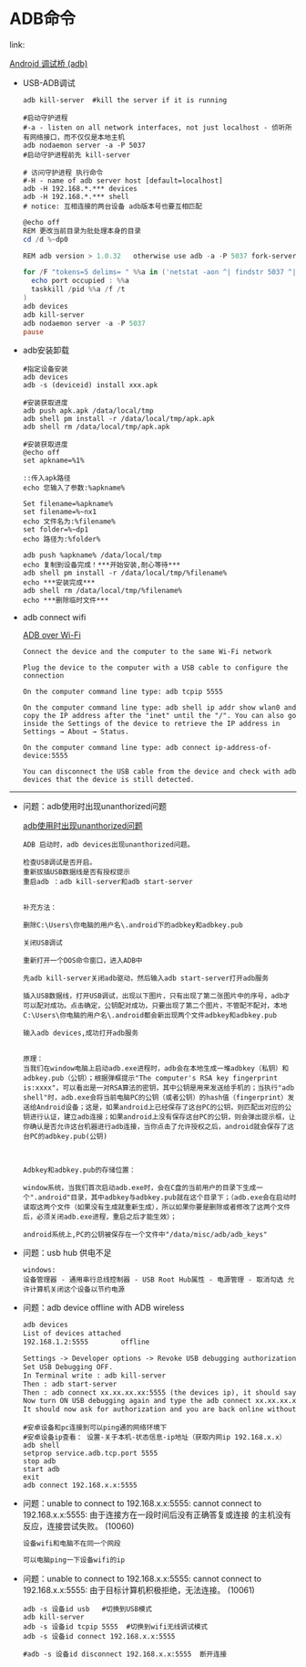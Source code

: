 # ADB命令

link:

[Android 调试桥 (adb)](https://developer.android.com/studio/command-line/adb#howadbworks)



* USB-ADB调试

  ``` shell
  adb kill-server  #kill the server if it is running
  
  #启动守护进程
  #-a - listen on all network interfaces, not just localhost - 侦听所有网络接口，而不仅仅是本地主机
  adb nodaemon server -a -P 5037 
  #启动守护进程前先 kill-server
  
  # 访问守护进程 执行命令
  #-H - name of adb server host [default=localhost]
  adb -H 192.168.*.*** devices
  adb -H 192.168.*.*** shell
  # notice: 互相连接的两台设备 adb版本号也要互相匹配
  ```
  
  ``` powershell
  @echo off
  REM 更改当前目录为批处理本身的目录
  cd /d %~dp0
  
  REM adb version > 1.0.32   otherwise use adb -a -P 5037 fork-server server
  
  for /F "tokens=5 delims= " %%a in ('netstat -aon ^| findstr 5037 ^| findstr LISTENING') do ( 
  	echo port occupied : %%a
  	taskkill /pid %%a /f /t
  )
  adb devices
  adb kill-server
  adb nodaemon server -a -P 5037
  pause
  ```
  
  



* adb安装卸载

    ``` shell
    #指定设备安装
    adb devices
    adb -s (deviceid) install xxx.apk
    
    #安装获取进度
    adb push apk.apk /data/local/tmp
    adb shell pm install -r /data/local/tmp/apk.apk
    adb shell rm /data/local/tmp/apk.apk
    ```

  ``` shell
  #安装获取进度
  @echo off
  set apkname=%1%
   
  ::传入apk路径
  echo 您输入了参数:%apkname% 
   
  Set filename=%apkname%
  set filename=%~nx1
  echo 文件名为:%filename%
  set folder=%~dp1
  echo 路径为:%folder%
  
  adb push %apkname% /data/local/tmp
  echo 复制到设备完成！***开始安装,耐心等待***
  adb shell pm install -r /data/local/tmp/%filename%
  echo ***安装完成***
  adb shell rm /data/local/tmp/%filename%
  echo ***删除临时文件***
  ```

  

* adb connect wifi

  [ADB over Wi-Fi](https://help.famoco.com/developers/dev-env/adb-over-wifi/)
  
  ``` text
  Connect the device and the computer to the same Wi-Fi network
  
  Plug the device to the computer with a USB cable to configure the connection
  
  On the computer command line type: adb tcpip 5555
  
  On the computer command line type: adb shell ip addr show wlan0 and copy the IP address after the "inet" until the "/". You can also go inside the Settings of the device to retrieve the IP address in Settings → About → Status.
  
  On the computer command line type: adb connect ip-address-of-device:5555
  
  You can disconnect the USB cable from the device and check with adb devices that the device is still detected.
  ```
  
  



---



* 问题：adb使用时出现unanthorized问题

  [adb使用时出现unanthorized问题](https://www.cnblogs.com/yejintianming00/p/9339020.html)

  ``` text
  ADB 启动时，adb devices出现unanthorized问题。
  
  检查USB调试是否开启。
  重新拔插USB数据线是否有授权提示
  重启adb ：adb kill-server和adb start-server
  
  
  补充方法：
  
  删除C:\Users\你电脑的用户名\.android下的adbkey和adbkey.pub
  
  关闭USB调试
  
  重新打开一个DOS命令窗口，进入ADB中
  
  先adb kill-server关闭adb驱动，然后输入adb start-server打开adb服务
  
  插入USB数据线，打开USB调试，出现以下图片，只有出现了第二张图片中的序号，adb才可以配对成功。点击确定，公钥配对成功，只要出现了第二个图片，不管配不配对，本地C:\Users\你电脑的用户名\.android都会新出现两个文件adbkey和adbkey.pub
  
  输入adb devices,成功打开adb服务
  
  
  原理：
  当我们在window电脑上启动adb.exe进程时，adb会在本地生成一堆adbkey（私钥）和adbkey.pub（公钥）；根据弹框提示"The computer's RSA key fingerprint is:xxxx"，可以看出是一对RSA算法的密钥，其中公钥是用来发送给手机的；当执行"adb shell"时，adb.exe会将当前电脑PC的公钥（或者公钥）的hash值（fingerprint）发送给Android设备；这是，如果android上已经保存了这台PC的公钥，则匹配出对应的公钥进行认证，建立adb连接；如果android上没有保存这台PC的公钥，则会弹出提示框，让你确认是否允许这台机器进行adb连接，当你点击了允许授权之后，android就会保存了这台PC的adbkey.pub(公钥)
  
  
  
  Adbkey和adbkey.pub的存储位置：
  
  window系统，当我们首次启动adb.exe时，会在C盘的当前用户的目录下生成一个".android"目录，其中adbkey与adbkey.pub就在这个目录下；（adb.exe会在启动时读取这两个文件（如果没有生成就重新生成），所以如果你要是删除或者修改了这两个文件后，必须关闭adb.exe进程，重启之后才能生效）；
  
  android系统上,PC的公钥被保存在一个文件中"/data/misc/adb/adb_keys"
  ```



* 问题：usb hub 供电不足

  ``` text
  windows:
  设备管理器 - 通用串行总线控制器 - USB Root Hub属性 - 电源管理 - 取消勾选 允许计算机关闭这个设备以节约电源
  ```



* 问题：adb device offline with ADB wireless

  ``` tex
  adb devices
  List of devices attached
  192.168.1.2:5555        offline
  ```

  ``` tex
  Settings -> Developer options -> Revoke USB debugging authorizations (clear the list of authorized PCs).
  Set USB Debugging OFF.
  In Terminal write : adb kill-server
  Then : adb start-server
  Then : adb connect xx.xx.xx.xx:5555 (the devices ip), it should say unable to connect.
  Now turn ON USB debugging again and type the adb connect xx.xx.xx.xx:5555 again.
  It should now ask for authorization and you are back online without needing to connect cable to USB, only wifi used.
  ```
  
  ``` shell
  #安卓设备和pc连接到可以ping通的网络环境下
  #安卓设备ip查看： 设置-关于本机-状态信息-ip地址（获取内网ip 192.168.x.x）
  adb shell
  setprop service.adb.tcp.port 5555
  stop adb
  start adb
  exit
  adb connect 192.168.x.x:5555
  ```
  
  

* 问题：unable to connect to 192.168.x.x:5555: cannot connect to 192.168.x.x:5555: 由于连接方在一段时间后没有正确答复或连接 的主机没有反应，连接尝试失败。 (10060)

  ``` tex
  设备wifi和电脑不在同一个网段
  
  可以电脑ping一下设备wifi的ip
  ```

  

* 问题：unable to connect to 192.168.x.x:5555: cannot connect to 192.168.x.x:5555: 由于目标计算机积极拒绝，无法连接。 (10061)

  ``` shell
  adb -s 设备id usb   #切换到USB模式
  adb kill-server
  adb -s 设备id tcpip 5555  #切换到wifi无线调试模式
  adb -s 设备id connect 192.168.x.x:5555
  
  #adb -s 设备id disconnect 192.168.x.x:5555  断开连接
  ```

  
